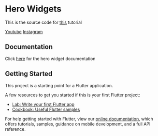 # Hero Widgets

This is the source code for [this](https://youtu.be/08MoYO-a-_M) tutorial

[Youtube](https://www.youtube.com/channel/UCgzDyB6FRT2sNhh0QhB7gtQ`)
[Instagram](https://www.instagram.com/some.one.who.codez/)

## Documentation
Click [here](https://api.flutter.dev/flutter/widgets/Hero-class.html) for the hero widget documentation

## Getting Started

This project is a starting point for a Flutter application.

A few resources to get you started if this is your first Flutter project:

- [Lab: Write your first Flutter app](https://flutter.dev/docs/get-started/codelab)
- [Cookbook: Useful Flutter samples](https://flutter.dev/docs/cookbook)

For help getting started with Flutter, view our
[online documentation](https://flutter.dev/docs), which offers tutorials,
samples, guidance on mobile development, and a full API reference.
